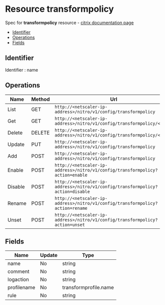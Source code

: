 # Resource transformpolicy

Spec for **transformpolicy** resource - [citrix documentation page](https://developer-docs.citrix.com/projects/netscaler-nitro-api/en/12.0/configuration/transform/transformpolicy/transformpolicy/)

- [Identifier](#identifier)
- [Operations](#operations)
- [Fields](#fields)

## Identifier

Identifier : name

## Operations

| Name | Method | Url |
|----|----|----|
| List | GET | `http://<netscaler-ip-address>/nitro/v1/config/transformpolicy` |
| Get | GET | `http://<netscaler-ip-address>/nitro/v1/config/transformpolicy/<name>` |
| Delete | DELETE | `http://<netscaler-ip-address>/nitro/v1/config/transformpolicy/<name>` |
| Update | PUT | `http://<netscaler-ip-address>/nitro/v1/config/transformpolicy` |
| Add | POST | `http://<netscaler-ip-address>/nitro/v1/config/transformpolicy` |
| Enable | POST | `http://<netscaler-ip-address>/nitro/v1/config/transformpolicy?action=enable` |
| Disable | POST | `http://<netscaler-ip-address>/nitro/v1/config/transformpolicy?action=disable` |
| Rename | POST | `http://<netscaler-ip-address>/nitro/v1/config/transformpolicy?action=rename` |
| Unset | POST | `http://<netscaler-ip-address>/nitro/v1/config/transformpolicy?action=unset` |

## Fields

| Name | Update | Type |
|----|----|----|
| name | No | string |
| comment | No | string |
| logaction | No | string |
| profilename | No | transformprofile.name |
| rule | No | string |

